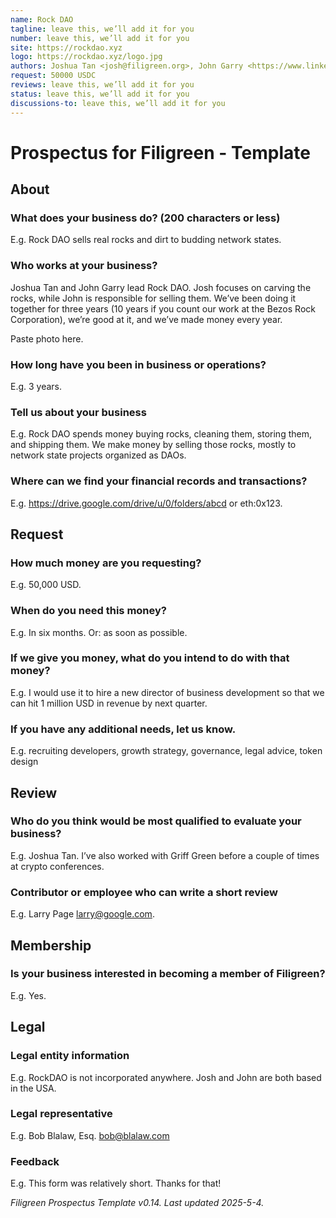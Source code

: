 ```yaml
---
name: Rock DAO
tagline: leave this, we’ll add it for you
number: leave this, we’ll add it for you
site: https://rockdao.xyz
logo: https://rockdao.xyz/logo.jpg
authors: Joshua Tan <josh@filigreen.org>, John Garry <https://www.linkedin.com/in/555040123333424>
request: 50000 USDC
reviews: leave this, we’ll add it for you
status: leave this, we’ll add it for you
discussions-to: leave this, we’ll add it for you
---
```


<!--
This document is intended to help us create a prospectus (i.e. loan application) for your business, which will be shared with the members of Shore of Filigreen LLC (or just “Filigreen”), an investment club.

This form should take you around 20 minutes to fill out. If we need more detail, we’ll comment on this doc directly, and help you iterate it.

Instructions: 
Yellow indicates things you should fill in / replace with your own information.
Blue indicates things we will fill in or which we might change.
The <!- ... -> brackets indicate text that will be disregarded when the file is displayed (but will remain in the raw file).

Note: after a round of private edits, this prospectus will be published online. If this is a problem for you, let us know by commenting here.
-->

# Prospectus for Filigreen - Template

## About

### What does your business do? (200 characters or less)

E.g. Rock DAO sells real rocks and dirt to budding network states.

### Who works at your business?

Joshua Tan and John Garry lead Rock DAO. Josh focuses on carving the rocks, while John is responsible for selling them. We’ve been doing it together for three years (10 years if you count our work at the Bezos Rock Corporation), we’re good at it, and we’ve made money every year.

Paste photo here.

### How long have you been in business or operations?

E.g. 3 years.

### Tell us about your business
<!--This doesn’t need to be an essay, but try to go into some detail.-->

E.g. Rock DAO spends money buying rocks, cleaning them, storing them, and shipping them. We make money by selling those rocks, mostly to network state projects organized as DAOs.

### Where can we find your financial records and transactions?
<!--Filigreen specializes in DAOs and small businesses in Web3. We generally expect loan candidates to maintain transparent finances and operations, e.g. via a known set of wallets or contracts on a public blockchain or on a public platform such as Open Collective.-->

E.g. https://drive.google.com/drive/u/0/folders/abcd or eth:0x123.

## Request

### How much money are you requesting?
<!--This is just an initial request. Feel free to give a ballpark figure unless you have a specific budget in mind.-->

E.g. 50,000 USD.

### When do you need this money?

E.g. In six months. Or: as soon as possible.

### If we give you money, what do you intend to do with that money?

E.g. I would use it to hire a new director of business development so that we can hit 1 million USD in revenue by next quarter.

### If you have any additional needs, let us know.
<!--This question is optional. Feel free to just write some phrases.-->

E.g. recruiting developers, growth strategy, governance, legal advice, token design

## Review

### Who do you think would be most qualified to evaluate your business?

E.g. Joshua Tan. I’ve also worked with Griff Green before a couple of times at crypto conferences.

### Contributor or employee who can write a short review

<!--You can name yourself.-->

E.g. Larry Page <larry@google.com>.

## Membership

### Is your business interested in becoming a member of Filigreen?
<!--[This policy is pending legal review.] If yes, we’ll help. In particular, we’ll take 50% of all interest you pay on your loan and set it up as a “staked investment” in Filigreen. This makes your business a limited member of Filigreen, with all the rights of a common member except that (1) you can’t take the money out unless the common members vote to let you and (2) the governance structure for managing the staked investment is set by the proposer of the loan. This process begins with the first interest payment. However, you get nothing if you don’t pay back your entire loan (principal and interest).-->

E.g. Yes.

## Legal

### Legal entity information

E.g. RockDAO is not incorporated anywhere. Josh and John are both based in the USA.

### Legal representative

E.g. Bob Blalaw, Esq. <bob@blalaw.com>

### Feedback

E.g. This form was relatively short. Thanks for that!

<!--
What’s next: we will convert this document into a prospectus and share it with the members of Filigreen. Members of Filigreen will respond to you directly in this doc, so please make sure you are getting notifications for comments and suggestions.

The goal of Filigreen is to understand, support, and build small businesses in Web3. We evaluate loan applications on many dimensions beyond likelihood of loan repayment. If your application is not accepted, don’t take it as a signal about the overall viability of your business.-->

_Filigreen Prospectus Template v0.14. Last updated 2025-5-4._
